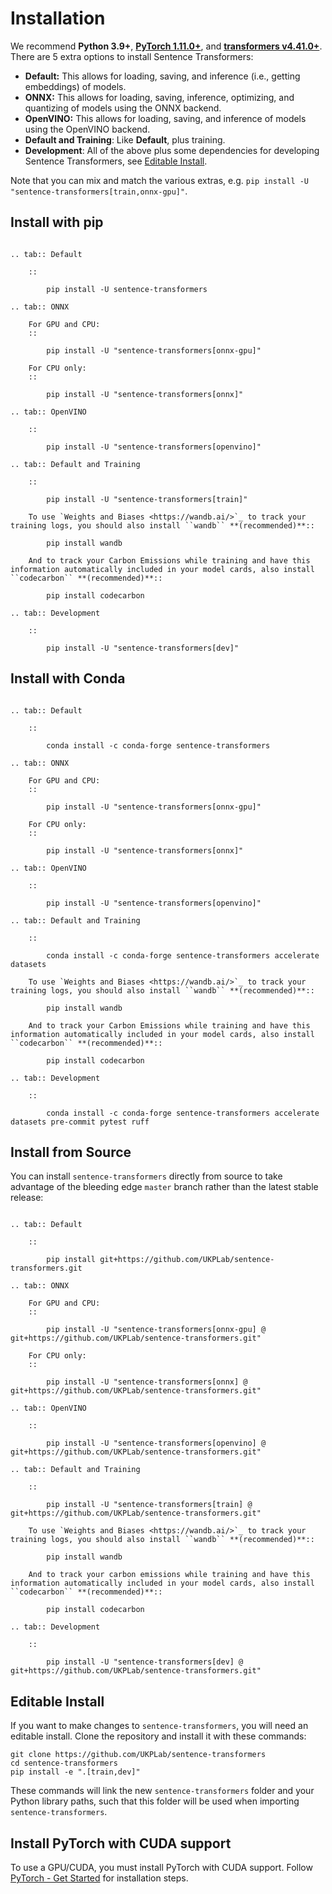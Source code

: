# Installation

We recommend **Python 3.9+**, **[PyTorch 1.11.0+](https://pytorch.org/get-started/locally/)**, and **[transformers v4.41.0+](https://github.com/huggingface/transformers)**. There are 5 extra options to install Sentence Transformers:
* **Default:** This allows for loading, saving, and inference (i.e., getting embeddings) of models.
* **ONNX:** This allows for loading, saving, inference, optimizing, and quantizing of models using the ONNX backend.
* **OpenVINO:** This allows for loading, saving, and inference of models using the OpenVINO backend.
* **Default and Training**: Like **Default**, plus training.
* **Development**: All of the above plus some dependencies for developing Sentence Transformers, see [Editable Install](#editable-install).

Note that you can mix and match the various extras, e.g. ``pip install -U "sentence-transformers[train,onnx-gpu]"``.

## Install with pip

```{eval-rst}

.. tab:: Default

    ::

        pip install -U sentence-transformers

.. tab:: ONNX

    For GPU and CPU:
    ::

        pip install -U "sentence-transformers[onnx-gpu]"

    For CPU only:
    ::

        pip install -U "sentence-transformers[onnx]"

.. tab:: OpenVINO

    ::

        pip install -U "sentence-transformers[openvino]"

.. tab:: Default and Training

    ::

        pip install -U "sentence-transformers[train]"

    To use `Weights and Biases <https://wandb.ai/>`_ to track your training logs, you should also install ``wandb`` **(recommended)**::

        pip install wandb
    
    And to track your Carbon Emissions while training and have this information automatically included in your model cards, also install ``codecarbon`` **(recommended)**::

        pip install codecarbon

.. tab:: Development

    ::

        pip install -U "sentence-transformers[dev]"

```

## Install with Conda

```{eval-rst}

.. tab:: Default

    ::

        conda install -c conda-forge sentence-transformers

.. tab:: ONNX

    For GPU and CPU:
    ::

        pip install -U "sentence-transformers[onnx-gpu]"

    For CPU only:
    ::

        pip install -U "sentence-transformers[onnx]"

.. tab:: OpenVINO

    ::

        pip install -U "sentence-transformers[openvino]"

.. tab:: Default and Training

    ::

        conda install -c conda-forge sentence-transformers accelerate datasets

    To use `Weights and Biases <https://wandb.ai/>`_ to track your training logs, you should also install ``wandb`` **(recommended)**::

        pip install wandb
    
    And to track your Carbon Emissions while training and have this information automatically included in your model cards, also install ``codecarbon`` **(recommended)**::

        pip install codecarbon

.. tab:: Development

    ::

        conda install -c conda-forge sentence-transformers accelerate datasets pre-commit pytest ruff

```

## Install from Source

You can install ``sentence-transformers`` directly from source to take advantage of the bleeding edge `master` branch rather than the latest stable release:

```{eval-rst}

.. tab:: Default

    ::

        pip install git+https://github.com/UKPLab/sentence-transformers.git

.. tab:: ONNX

    For GPU and CPU:
    ::

        pip install -U "sentence-transformers[onnx-gpu] @ git+https://github.com/UKPLab/sentence-transformers.git"

    For CPU only:
    ::

        pip install -U "sentence-transformers[onnx] @ git+https://github.com/UKPLab/sentence-transformers.git"

.. tab:: OpenVINO

    ::

        pip install -U "sentence-transformers[openvino] @ git+https://github.com/UKPLab/sentence-transformers.git"

.. tab:: Default and Training

    ::

        pip install -U "sentence-transformers[train] @ git+https://github.com/UKPLab/sentence-transformers.git"

    To use `Weights and Biases <https://wandb.ai/>`_ to track your training logs, you should also install ``wandb`` **(recommended)**::

        pip install wandb
    
    And to track your carbon emissions while training and have this information automatically included in your model cards, also install ``codecarbon`` **(recommended)**::

        pip install codecarbon

.. tab:: Development

    ::

        pip install -U "sentence-transformers[dev] @ git+https://github.com/UKPLab/sentence-transformers.git"

```

## Editable Install

If you want to make changes to ``sentence-transformers``, you will need an editable install. Clone the repository and install it with these commands:
```
git clone https://github.com/UKPLab/sentence-transformers
cd sentence-transformers
pip install -e ".[train,dev]"
```

These commands will link the new `sentence-transformers` folder and your Python library paths, such that this folder will be used when importing `sentence-transformers`.

## Install PyTorch with CUDA support

To use a GPU/CUDA, you must install PyTorch with CUDA support. Follow [PyTorch - Get Started](https://pytorch.org/get-started/locally/) for installation steps.